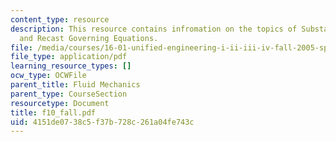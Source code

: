 ```yaml
---
content_type: resource
description: This resource contains infromation on the topics of Substantial Derivative
  and Recast Governing Equations.
file: /media/courses/16-01-unified-engineering-i-ii-iii-iv-fall-2005-spring-2006/4151de0738c5f37b728c261a04fe743c_f10_fall.pdf
file_type: application/pdf
learning_resource_types: []
ocw_type: OCWFile
parent_title: Fluid Mechanics
parent_type: CourseSection
resourcetype: Document
title: f10_fall.pdf
uid: 4151de07-38c5-f37b-728c-261a04fe743c
---
```

